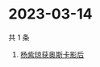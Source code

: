 # 2023-03-14

共 1 条

<!-- BEGIN -->
<!-- 最后更新时间 Tue Mar 14 2023 05:12:04 GMT+0800 (China Standard Time) -->

1. [杨紫琼获奥斯卡影后](https://www.zhihu.com/search?q=杨紫琼获奥斯卡影后)

<!-- END -->
